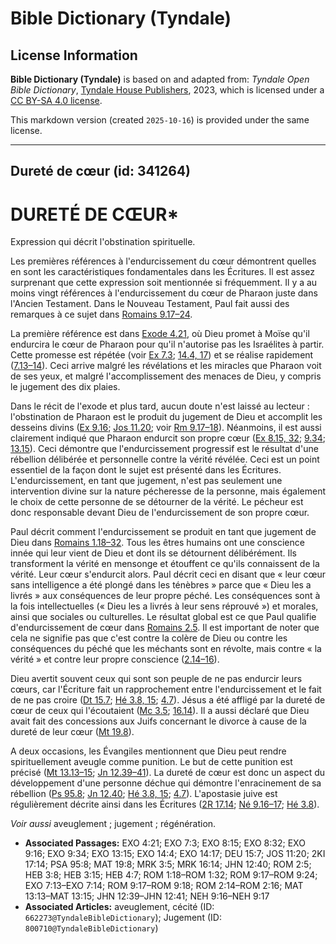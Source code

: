 # Bible Dictionary (Tyndale)

## License Information

**Bible Dictionary (Tyndale)** is based on and adapted from: _Tyndale Open Bible Dictionary_, [Tyndale House Publishers](https://tyndaleopenresources.com/), 2023, which is licensed under a [CC BY-SA 4.0 license](https://creativecommons.org/licenses/by-sa/4.0/legalcode.en).

This markdown version (created `2025-10-16`) is provided under the same license.



--------------------------------

## Dureté de cœur (id: 341264)

DURETÉ DE CŒUR\*
================

Expression qui décrit l'obstination spirituelle.

Les premières références à l'endurcissement du cœur démontrent quelles en sont les caractéristiques fondamentales dans les Écritures. Il est assez surprenant que cette expression soit mentionnée si fréquemment. Il y a au moins vingt références à l'endurcissement du cœur de Pharaon juste dans l'Ancien Testament. Dans le Nouveau Testament, Paul fait aussi des remarques à ce sujet dans [Romains 9\.17–24](https://ref.ly/Rom9:17-Rom9:24).

La première référence est dans [Exode 4\.21](https://ref.ly/Exod4:21), où Dieu promet à Moïse qu'il endurcira le cœur de Pharaon pour qu'il n'autorise pas les Israélites à partir. Cette promesse est répétée (voir [Ex 7\.3](https://ref.ly/Exod7:3); [14\.4, 17](https://ref.ly/Exod14:4,Exod14:17)) et se réalise rapidement ([7\.13–14](https://ref.ly/Exod7:13-Exod7:14)). Ceci arrive malgré les révélations et les miracles que Pharaon voit de ses yeux, et malgré l'accomplissement des menaces de Dieu, y compris le jugement des dix plaies.

Dans le récit de l'exode et plus tard, aucun doute n'est laissé au lecteur : l'obstination de Pharaon est le produit du jugement de Dieu et accomplit les desseins divins ([Ex 9\.16](https://ref.ly/Exod9:16); [Jos 11\.20](https://ref.ly/Josh11:20); voir [Rm 9\.17–18](https://ref.ly/Rom9:17-Rom9:18)). Néanmoins, il est aussi clairement indiqué que Pharaon endurcit son propre cœur ([Ex 8\.15, 32](https://ref.ly/Exod8:15,Exod8:32); [9\.34](https://ref.ly/Exod9:34); [13\.15](https://ref.ly/Exod13:15)). Ceci démontre que l'endurcissement progressif est le résultat d'une rébellion délibérée et personnelle contre la vérité révélée. Ceci est un point essentiel de la façon dont le sujet est présenté dans les Écritures. L'endurcissement, en tant que jugement, n'est pas seulement une intervention divine sur la nature pécheresse de la personne, mais également le choix de cette personne de se détourner de la vérité. Le pécheur est donc responsable devant Dieu de l'endurcissement de son propre cœur. 

Paul décrit comment l'endurcissement se produit en tant que jugement de Dieu dans [Romains 1\.18–32](https://ref.ly/Rom1:18-Rom1:32). Tous les êtres humains ont une conscience innée qui leur vient de Dieu et dont ils se détournent délibérément. Ils transforment la vérité en mensonge et étouffent ce qu'ils connaissent de la vérité. Leur cœur s'endurcit alors. Paul décrit ceci en disant que « leur cœur sans intelligence a été plongé dans les ténèbres » parce que « Dieu les a livrés » aux conséquences de leur propre péché. Les conséquences sont à la fois intellectuelles (« Dieu les a livrés à leur sens réprouvé ») et morales, ainsi que sociales ou culturelles. Le résultat global est ce que Paul qualifie d'endurcissement de cœur dans [Romains 2\.5](https://ref.ly/Rom2:5). Il est important de noter que cela ne signifie pas que c'est contre la colère de Dieu ou contre les conséquences du péché que les méchants sont en révolte, mais contre « la vérité » et contre leur propre conscience ([2\.14–16](https://ref.ly/Rom2:14-Rom2:16)).

Dieu avertit souvent ceux qui sont son peuple de ne pas endurcir leurs cœurs, car l'Écriture fait un rapprochement entre l'endurcissement et le fait de ne pas croire ([Dt 15\.7](https://ref.ly/Deut15:7); [Hé 3\.8, 15](https://ref.ly/Heb3:8,Heb3:15); [4\.7](https://ref.ly/Heb4:7)). Jésus a été affligé par la dureté de cœur de ceux qui l'écoutaient ([Mc 3\.5](https://ref.ly/Mark3:5); [16\.14](https://ref.ly/Mark16:14)). Il a aussi déclaré que Dieu avait fait des concessions aux Juifs concernant le divorce à cause de la dureté de leur cœur ([Mt 19\.8](https://ref.ly/Matt19:8)).

A deux occasions, les Évangiles mentionnent que Dieu peut rendre spirituellement aveugle comme punition. Le but de cette punition est précisé ([Mt 13\.13–15](https://ref.ly/Matt13:13-Matt13:15); [Jn 12\.39–41](https://ref.ly/John12:39-John12:41)). La dureté de cœur est donc un aspect du développement d'une personne déchue qui démontre l'enracinement de sa rébellion ([Ps 95\.8](https://ref.ly/Ps95:8); [Jn 12\.40](https://ref.ly/John12:40); [Hé 3\.8, 15](https://ref.ly/Heb3:8,Heb3:15); [4\.7](https://ref.ly/Heb4:7)). L'apostasie juive est régulièrement décrite ainsi dans les Écritures ([2R 17\.14](https://ref.ly/2Kgs17:14); [Né 9\.16–17](https://ref.ly/Neh9:16-Neh9:17); [Hé 3\.8](https://ref.ly/Heb3:8)).

*Voir aussi* aveuglement ; jugement ; régénération.

* **Associated Passages:** EXO 4:21; EXO 7:3; EXO 8:15; EXO 8:32; EXO 9:16; EXO 9:34; EXO 13:15; EXO 14:4; EXO 14:17; DEU 15:7; JOS 11:20; 2KI 17:14; PSA 95:8; MAT 19:8; MRK 3:5; MRK 16:14; JHN 12:40; ROM 2:5; HEB 3:8; HEB 3:15; HEB 4:7; ROM 1:18–ROM 1:32; ROM 9:17–ROM 9:24; EXO 7:13–EXO 7:14; ROM 9:17–ROM 9:18; ROM 2:14–ROM 2:16; MAT 13:13–MAT 13:15; JHN 12:39–JHN 12:41; NEH 9:16–NEH 9:17
* **Associated Articles:** aveuglement, cécité (ID: `662273@TyndaleBibleDictionary`); Jugement (ID: `800710@TyndaleBibleDictionary`)

